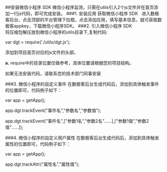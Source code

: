 ##安装微信小程序 SDK
微信小程序监测，只需在utils引入2个js文件并在首页添加一行js代码，即可完成安装。
###1. 安装应用 获取微信小程序 SDK   
进入数极客后台，点击顶部的平台管理下拉框，点击添加应用，填写基本信息，就可获取数极客appkey，下载微信小程序SDK。
###2. 引入微信小程序 SDK  
将压缩包解压放到微信小程序的utils目录下,复制代码:

var dgt = require('./utils/dgt.js');

添加到项目首页对应的js文件的头部。

**a.** require中的目录位置仅做参考，具体位置请根据您的项目结构。  
 
如果无法安装代码，请联系您的技术部门同事安装  

###3. 微信小程序的自定义事件
在数极客后台生成代码后，添加到具体触发事件的位置即可，代码例子如下：

var app = getApp();

app.dgt.trackEvent("事件名","参数名","参数值");

app.dgt.trackEvent("事件名",["参数1名","参数2名"......],["参数1值","参数2值"......]);

###4. 微信小程序的自定义用户属性
在数极客后台生成代码后，添加到具体触发属性的位置即可，代码例子如下：

var app = getApp();

app.dgt.trackAttr("属性名","属性值");
